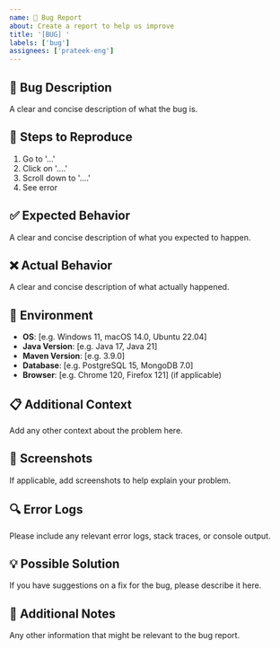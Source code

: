 ```yaml
---
name: 🐛 Bug Report
about: Create a report to help us improve
title: '[BUG] '
labels: ['bug']
assignees: ['prateek-eng']
---
```


## 🐛 Bug Description
A clear and concise description of what the bug is.

## 🔄 Steps to Reproduce
1. Go to '...'
2. Click on '....'
3. Scroll down to '....'
4. See error

## ✅ Expected Behavior
A clear and concise description of what you expected to happen.

## ❌ Actual Behavior
A clear and concise description of what actually happened.

## 📱 Environment
- **OS**: [e.g. Windows 11, macOS 14.0, Ubuntu 22.04]
- **Java Version**: [e.g. Java 17, Java 21]
- **Maven Version**: [e.g. 3.9.0]
- **Database**: [e.g. PostgreSQL 15, MongoDB 7.0]
- **Browser**: [e.g. Chrome 120, Firefox 121] (if applicable)

## 📋 Additional Context
Add any other context about the problem here.

## 📸 Screenshots
If applicable, add screenshots to help explain your problem.

## 🔍 Error Logs
Please include any relevant error logs, stack traces, or console output.

## 💡 Possible Solution
If you have suggestions on a fix for the bug, please describe it here.

## 📝 Additional Notes
Any other information that might be relevant to the bug report.